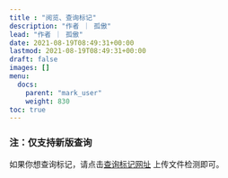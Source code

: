 ```yaml
---
title : "阅览、查询标记"
description: "作者 ｜ 孤傲"
lead: "作者 ｜ 孤傲"
date: 2021-08-19T08:49:31+00:00
lastmod: 2021-08-19T08:49:31+00:00
draft: false 
images: []
menu:
  docs:
    parent: "mark_user"
    weight: 830
toc: true
---
```


### 注：仅支持新版查询

如果你想查询标记，请点击[查询标记网址](https://skin.gushao.club/docs/mark_user/SkinCheck/) 上传文件检测即可。
